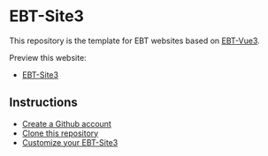 # EBT-Site3

This repository is the template for EBT websites based on
[EBT-Vue3](https://github.com/ebt-site/ebt-vue3).

Preview this website:

* [EBT-Site3](https://ebt-site.github.com/ebt-site3)

## Instructions

* [Create a Github account](https://docs.github.com/en/get-started/signing-up-for-github/signing-up-for-a-new-github-account)
* [Clone this repository](https://docs.github.com/en/repositories/creating-and-managing-repositories/cloning-a-repository)
* [Customize your EBT-Site3](https://ebt-site.github.com/ebt-site3#/wiki/instructions)



